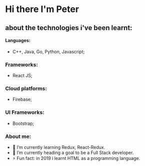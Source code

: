 # Hi there I'm Peter

## about the technologies i've been learnt:
#### Languages:
- C++, Java, Go, Python, Javascript;
### Frameworks:
- React JS;
### Cloud platforms:
- Firebase;
### UI Frameworks:
- Bootstrap;



### About me:
<!--- 🔭 I’m currently working on ...-->
- 🌱 I’m currently learning Redux, React-Redux.
- 🔭 I’m currently heading a goal to be a Full Stack developer.
- ⚡ Fun fact: in 2019 i learnt HTML as a programming language.
<!--
- 👯 I’m looking to collaborate on ...
- 🤔 I’m looking for help with ...
- 💬 Ask me about ...
- 📫 How to reach me:
- 😄 Pronouns:
-->
